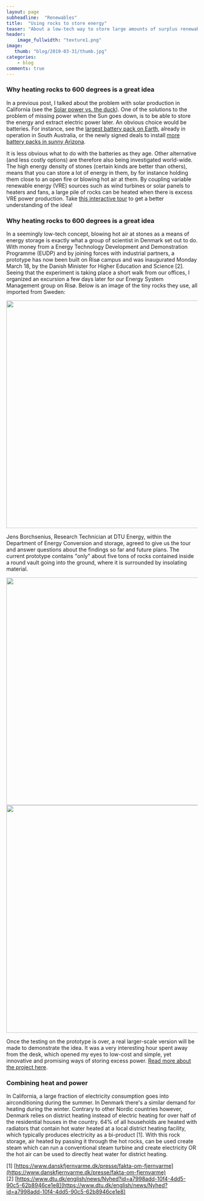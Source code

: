 ```yaml
---
layout: page
subheadline:  "Renewables"
title:  "Using rocks to store energy"
teaser: "About a low-tech way to store large amounts of surplus renewable energy, and a tour to see an actual prototype in Denmark."
header:
    image_fullwidth: "texture1.png"
image:
   thumb: "blog/2019-03-31/thumb.jpg"
categories:
    - blog
comments: true
---
```


### Why heating rocks to 600 degrees is a great idea

In a previous post, I talked about the problem with solar production in California 
(see the [Solar power vs. the duck](https://kpolsen.github.io/blog/the-duck/)). 
One of the solutions to the problem of missing power when the Sun goes down, is to be able to 
store the energy and extract electric power later. 
An obvious choice would be batteries. 
For instance, see the [largest battery pack on Earth](https://www.theguardian.com/technology/2018/sep/27/south-australias-tesla-battery-on-track-to-make-back-a-third-of-cost-in-a-year), 
already in operation in South Australia, or the newly signed deals to 
install [more battery packs in sunny Arizona](https://www.greentechmedia.com/articles/read/arizona-is-getting-its-first-standalone-battery-peaker#gs.3rajfi). 

It is less obvious what to do with the batteries as they age. 
Other alternative (and less costly options) are therefore also being investigated world-wide. 
The high energy density of stones (certain kinds are better than others), 
means that you can store a lot of energy in them, by for instance holding them close to 
an open fire or blowing hot air at them. 
By coupling variable renewable energy (VRE) sources such as wind turbines or solar panels to heaters and fans, a 
large pile of rocks can be heated when there is excess VRE power production. 
Take [this interactive tour](https://www.youtube.com/watch?v=HYkIlT5bxYI) to get a better understanding of the idea!


### Why heating rocks to 600 degrees is a great idea
In a seemingly low-tech concept, blowing hot air at stones as a means of energy storage 
is exactly what a group of 
scientist in Denmark set out to do. 
With money from a Energy Technology Development and Demonstration Programme (EUDP) and 
by joining forces with industrial partners, 
a prototype has now been built on Risø campus and was inaugurated Monday March 18, by 
the Danish Minister for Higher Education and Science [2].
Seeing that the experiment is taking place a short walk from our offices, 
I organized an excursion a few days later for our Energy System Management group on Risø. 
Below is an image of the tiny rocks they use, all imported from Sweden:

<img src="{{ site.urlimg }}/blog/2019-03-31/rocks.jpg" alt="" width="600">

Jens Borchsenius, Research Technician at DTU Energy, within the Department of Energy Conversion and storage, 
agreed to give us the tour and answer questions about the findings so far and future plans. 
The current prototype contains "only" about five tons of rocks contained inside a round vault going into the ground, 
where it is surrounded by insolating material.

<img src="{{ site.urlimg }}/blog/2019-03-31/tour2.jpg" alt="" width="600">

<img src="{{ site.urlimg }}/blog/2019-03-31/tour1.jpg" alt="" width="600">

Once the testing on the prototype is over, a real larger-scale version will be made to demonstrate the idea. 
It was a very interesting hour spent away from the desk, which opened my eyes to 
low-cost and simple, yet innovative and promising ways of storing excess power.
[Read more about the project here](https://www.seas-nve.dk/eng/projects/energy-storage).


### Combining heat and power
In California, a large fraction of electricity consumption goes into airconditioning during the summer. 
In Denmark there's a similar demand for heating during the winter. 
Contrary to other Nordic countries however, Denmark relies on district heating instead of electric heating for 
over half of the residential houses in the country. 
64% of all households are heated with radiators that contain hot water heated at a local district 
heating facility, which typically produces electricity as a bi-product [1]. 
With this rock storage, air heated by passing it through the hot rocks, can be used create steam which 
can run a conventional steam turbine and create electricity OR the hot air can be used to directly heat water for 
district heating. 


[1] [https://www.danskfjernvarme.dk/presse/fakta-om-fjernvarme](https://www.danskfjernvarme.dk/presse/fakta-om-fjernvarme)<br>
[2] [https://www.dtu.dk/english/news/Nyhed?id=a7998add-10f4-4dd5-90c5-62b8946ce1e8](https://www.dtu.dk/english/news/Nyhed?id=a7998add-10f4-4dd5-90c5-62b8946ce1e8) <br>
